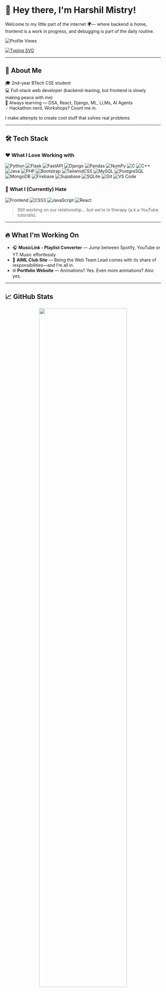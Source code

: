 # 👋 Hey there, I'm Harshil Mistry!

Welcome to my little part of the internet 🌍— where backend is home, frontend is a work in progress, and debugging is part of the daily routine.

![Profile Views](https://komarev.com/ghpvc/?username=harshil-mistry&style=flat-square&color=brightgreen)

[![Typing SVG](https://readme-typing-svg.herokuapp.com?font=Fira+Code&size=22&pause=1000&center=true&vCenter=true&width=435&lines=Full+Stack+Web+Developer;Professional+Night+Owl;Hopefully+a+future+Guitarist)](https://github.com/DenverCoder1/readme-typing-svg)

---

## 🚀 About Me

🎓 2nd-year BTech CSE student  
💻 Full-stack web developer (backend-leaning, but frontend is slowly making peace with me)   
🧠 Always learning — DSA, React, Django, ML, LLMs, AI Agents  
💡 Hackathon nerd. Workshops? Count me in.  

I make attempts to create cool stuff that solves real problems

---

## 🛠️ Tech Stack

### ❤️ What I Love Working with

![Python](https://img.shields.io/badge/-Python-3776AB?logo=python&logoColor=white)
![Flask](https://img.shields.io/badge/-Flask-000000?logo=flask)
![FastAPI](https://img.shields.io/badge/FastAPI-009688?logo=fastapi&logoColor=white)
![Django](https://img.shields.io/badge/-Django-092E20?logo=django&logoColor=white)
![Pandas](https://img.shields.io/badge/Pandas-150458?logo=pandas&logoColor=white)
![NumPy](https://img.shields.io/badge/NumPy-013243?logo=numpy&logoColor=white)
![C](https://img.shields.io/badge/C-00599C?logo=c&logoColor=white)
![C++](https://img.shields.io/badge/C++-00599C?logo=c%2B%2B&logoColor=white)
![Java](https://img.shields.io/badge/-Java-007396?logo=java&logoColor=white)
![PHP](https://img.shields.io/badge/-PHP-777BB4?logo=php&logoColor=white)
![Bootstrap](https://img.shields.io/badge/Bootstrap-7952B3?logo=bootstrap&logoColor=white)
![TailwindCSS](https://img.shields.io/badge/Tailwind_CSS-38B2AC?logo=tailwind-css&logoColor=white)
![MySQL](https://img.shields.io/badge/-MySQL-4479A1?logo=mysql&logoColor=white)
![PostgreSQL](https://img.shields.io/badge/PostgreSQL-316192?logo=postgresql&logoColor=white)
![MongoDB](https://img.shields.io/badge/-MongoDB-47A248?logo=mongodb&logoColor=white)
![Firebase](https://img.shields.io/badge/Firebase-FFCA28?logo=firebase&logoColor=black)
![Supabase](https://img.shields.io/badge/Supabase-3ECF8E?logo=supabase&logoColor=white)
![SQLite](https://img.shields.io/badge/SQLite-07405E?logo=sqlite&logoColor=white)
![Git](https://img.shields.io/badge/-Git-F05032?logo=git&logoColor=white)
![VS Code](https://img.shields.io/badge/-VS%20Code-007ACC?logo=visualstudiocode&logoColor=white)

### 😤 What I (Currently) Hate

![Frontend](https://img.shields.io/badge/-Frontend%20In%20General-FE5F55?logo=html5&logoColor=white)
![CSS3](https://img.shields.io/badge/-CSS3-1572B6?logo=css3&logoColor=white)
![JavaScript](https://img.shields.io/badge/-JavaScript-F7DF1E?logo=javascript&logoColor=black)
![React](https://img.shields.io/badge/React-20232A?logo=react&logoColor=61DAFB)

> Still working on our relationship... but we’re in therapy (a.k.a YouTube tutorials).


---

## 🔥 What I'm Working On

- 🎧 **MusicLink - Playlist Converter** — Jump between Spotify, YouTube or YT Music effortlessly  
- 🤖 **AIML Club Site** — Being the Web Team Lead comes with its share of responsibilities—and I’m all in.
- 🌐 **Portfolio Website** — Animations? Yes. Even more animations? Also yes.

---

## 📈 GitHub Stats



<p align="center">
  <img src="https://github-readme-stats.vercel.app/api?username=harshil-mistry&show_icons=true&theme=dark&count_private=true" width="75%" />
</p>

<p align="center">
  <img src="https://nirzak-streak-stats.vercel.app?user=harshil-mistry&theme=dark" width="75%" />
</p>


<p align="center">
  <img src="https://github-readme-stats.vercel.app/api/top-langs/?username=harshil-mistry&theme=dark&layout=compact" width="75%" />
</p>

> 📈 I know, not the flashiest stats yet — but hey, am working on it one commit at a time! 💪  

---

## 🧠 Currently Learning

- Conquering **Django** with backend force  
- Playing with **WebSockets**  
- Exploring **ML-powered apps**, one model at a time

---

## 🎯 When I'm Not Coding...

- 🧠 Overthinking variable names like it's a philosophy exam  
- 🎮 Playing games and ignoring my pending assignments
- 🎸 Strumming my guitar & learning to play phonks on guitar 💀
- 🎵 Vibing to playlists (that I might've built with my own app 👀)  
- 💡 Brainstorming project ideas I may or may not finish 😅  


---

## 📫 Let's Connect

- 💌 Email: harshilmistry31@gmail.com  
- 💼 LinkedIn: https://www.linkedin.com/in/harshilmistry295/
- 🌐 Portfolio: Coming soon to your nearby browsers
- 🧠 Ask me about web dev, hackathons, or the ideal playlist to power through bug fixing.
- 🤝 Let’s connect — **especially if you hate frontend as much as I do**. We can hate on React together 😈
 

---

<p align="center">
  <img src="https://media.giphy.com/media/qgQUggAC3Pfv687qPC/giphy.gif" alt="Coding bruh" />
</p>


---
_Thanks for scrolling all the way down. You deserve a semicolon ;_
